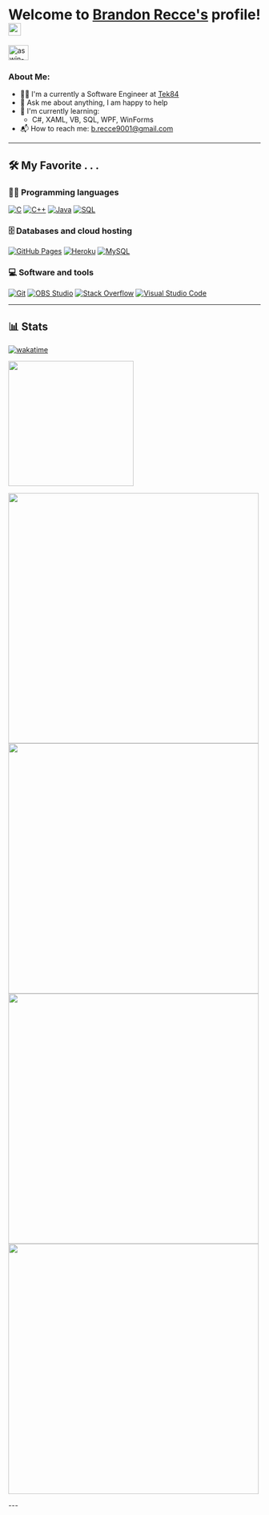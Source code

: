 # Welcome to [Brandon Recce's](https://brandonrecce.com/) profile! <img src="https://media.giphy.com/media/hvRJCLFzcasrR4ia7z/giphy.gif" width="25px"></a>

<a href="https://www.linkedin.com/in/brandon-recce/" target="_blank"><img align="center" src="https://raw.githubusercontent.com/rahuldkjain/github-profile-readme-generator/master/src/images/icons/Social/linked-in-alt.svg" alt="aswin-barath" height="30" width="40" /></a>
&nbsp;

### About Me:

- 👨‍🎓 I'm a currently a Software Engineer at [Tek84](https://www.tek84.com/)
- 💬 Ask me about anything, I am happy to help
- 🌱 I'm currently learning:
  - C#, XAML, VB, SQL, WPF, WinForms
- 📬 How to reach me: [b.recce9001@gmail.com](mailto:b.recce9001@gmail.com)

---

## 🛠️ My Favorite . . .

### 👨‍💻 Programming languages

<p>
    <a href="#"><img alt="C" src="https://custom-icon-badges.herokuapp.com/badge/C-03599C.svg?logo=c-in-hexagon&logoColor=white"></a>
    <a href="#"><img alt="C++" src="https://custom-icon-badges.herokuapp.com/badge/C++-9C033A.svg?logo=cpp2&logoColor=white"></a>
    <a href="#"><img alt="Java" src="https://img.shields.io/badge/Java-007396.svg?logo=java&logoColor=white"></a>
    <a href="#"><img alt="SQL" src="https://custom-icon-badges.herokuapp.com/badge/SQL-025E8C.svg?logo=database&logoColor=white"></a>
</p>

### 🗄️ Databases and cloud hosting

<p>
    <a href="#"><img alt="GitHub Pages" src="https://img.shields.io/badge/GitHub%20Pages-327FC7.svg?logo=github&logoColor=white"></a>
    <a href="#"><img alt="Heroku" src="https://img.shields.io/badge/Heroku-430098.svg?logo=heroku&logoColor=white"></a>
    <a href="#"><img alt="MySQL" src="https://img.shields.io/badge/MySQL-00f.svg?logo=mysql&logoColor=white"></a>
</p>

### 💻 Software and tools

<p>
    <a href="#"><img alt="Git" src="https://img.shields.io/badge/Git-F05033.svg?logo=git&logoColor=white"></a>
    <a href="#"><img alt="OBS Studio" src="https://img.shields.io/badge/-OBS%20Studio-302E31?logo=obs-studio&logoColor=white"></a>
    <a href="#"><img alt="Stack Overflow" src="https://img.shields.io/badge/-Stack%20Overflow-FE7A16?logo=stack-overflow&logoColor=white"></a>
    <a href="#"><img alt="Visual Studio Code" src="https://img.shields.io/badge/Visual%20Studio%20Code-0078d7.svg?logo=visual-studio-code&logoColor=white"></a>
</p>

---

## 📊 Stats
[![wakatime](https://wakatime.com/badge/user/018d2326-dace-490d-bc68-87652f2c3ea4.svg)](https://wakatime.com/@018d2326-dace-490d-bc68-87652f2c3ea4) 
<p>
    <a href="https://wakatime.com/@018d2326-dace-490d-bc68-87652f2c3ea4" target="_blank" ><img height="250" src="https://wakatime.com/share/@brecce/e6353271-af5d-4ff5-b397-ca57e0198912.svg"></a>
    <p>
        <a href="https://wakatime.com/@018d2326-dace-490d-bc68-87652f2c3ea4" target="_blank" ><img width="500" src="https://wakatime.com/share/@brecce/59169221-65bf-4958-93b0-4a10f1070fe4.svg"></a>
        <a href="https://wakatime.com/@018d2326-dace-490d-bc68-87652f2c3ea4" target="_blank" ><img width="500" src="https://wakatime.com/share/@brecce/262bc9c6-8760-4416-af38-04b0f9f10925.svg"></a>
        <a href="https://wakatime.com/@018d2326-dace-490d-bc68-87652f2c3ea4" target="_blank" ><img width="500" src="https://wakatime.com/share/@brecce/55347c4a-23c2-4888-9fc7-451cbde8a10d.svg"></a>
        <a href="https://wakatime.com/@018d2326-dace-490d-bc68-87652f2c3ea4" target="_blank" ><img width="500" src="https://wakatime.com/share/@brecce/02c59b39-573d-4ced-9a8c-222fd48c145b.svg"></a>
    </p>
</p>
---

